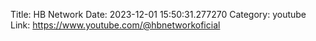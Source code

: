 Title: HB Network
Date: 2023-12-01 15:50:31.277270
Category: youtube
Link: https://www.youtube.com/@hbnetworkoficial
